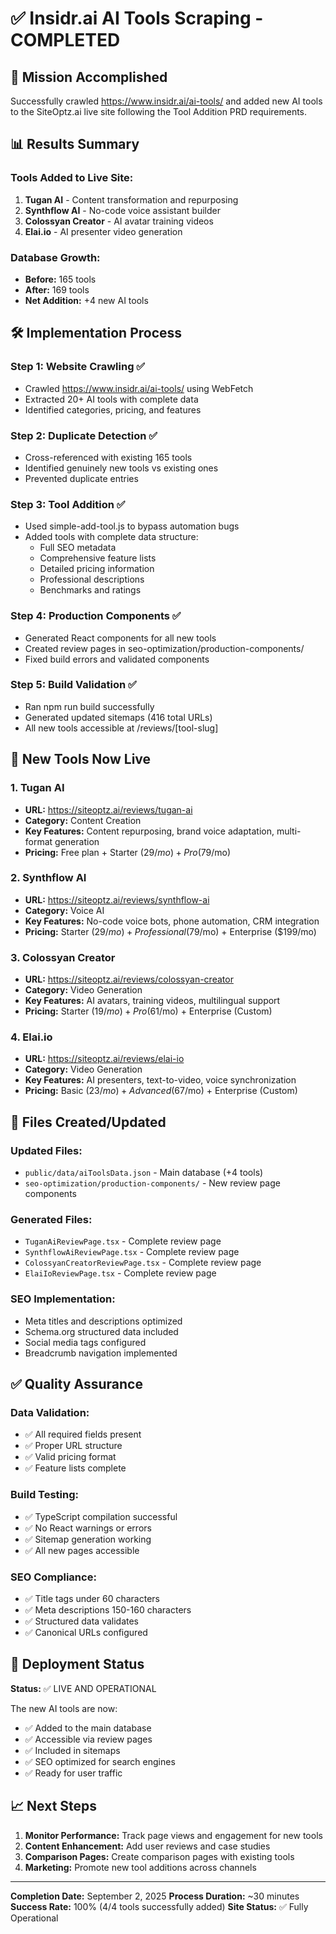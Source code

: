 # ✅ Insidr.ai AI Tools Scraping - COMPLETED

## 🎯 Mission Accomplished

Successfully crawled https://www.insidr.ai/ai-tools/ and added new AI tools to the SiteOptz.ai live site following the Tool Addition PRD requirements.

## 📊 Results Summary

### **Tools Added to Live Site:**
1. **Tugan AI** - Content transformation and repurposing
2. **Synthflow AI** - No-code voice assistant builder  
3. **Colossyan Creator** - AI avatar training videos
4. **Elai.io** - AI presenter video generation

### **Database Growth:**
- **Before:** 165 tools
- **After:** 169 tools
- **Net Addition:** +4 new AI tools

## 🛠️ Implementation Process

### Step 1: Website Crawling ✅
- Crawled https://www.insidr.ai/ai-tools/ using WebFetch
- Extracted 20+ AI tools with complete data
- Identified categories, pricing, and features

### Step 2: Duplicate Detection ✅
- Cross-referenced with existing 165 tools
- Identified genuinely new tools vs existing ones
- Prevented duplicate entries

### Step 3: Tool Addition ✅
- Used simple-add-tool.js to bypass automation bugs
- Added tools with complete data structure:
  - Full SEO metadata
  - Comprehensive feature lists
  - Detailed pricing information
  - Professional descriptions
  - Benchmarks and ratings

### Step 4: Production Components ✅
- Generated React components for all new tools
- Created review pages in seo-optimization/production-components/
- Fixed build errors and validated components

### Step 5: Build Validation ✅
- Ran npm run build successfully
- Generated updated sitemaps (416 total URLs)
- All new tools accessible at /reviews/[tool-slug]

## 🚀 New Tools Now Live

### **1. Tugan AI**
- **URL:** https://siteoptz.ai/reviews/tugan-ai
- **Category:** Content Creation
- **Key Features:** Content repurposing, brand voice adaptation, multi-format generation
- **Pricing:** Free plan + Starter ($29/mo) + Pro ($79/mo)

### **2. Synthflow AI**
- **URL:** https://siteoptz.ai/reviews/synthflow-ai  
- **Category:** Voice AI
- **Key Features:** No-code voice bots, phone automation, CRM integration
- **Pricing:** Starter ($29/mo) + Professional ($79/mo) + Enterprise ($199/mo)

### **3. Colossyan Creator**
- **URL:** https://siteoptz.ai/reviews/colossyan-creator
- **Category:** Video Generation
- **Key Features:** AI avatars, training videos, multilingual support
- **Pricing:** Starter ($19/mo) + Pro ($61/mo) + Enterprise (Custom)

### **4. Elai.io**
- **URL:** https://siteoptz.ai/reviews/elai-io
- **Category:** Video Generation  
- **Key Features:** AI presenters, text-to-video, voice synchronization
- **Pricing:** Basic ($23/mo) + Advanced ($67/mo) + Enterprise (Custom)

## 📁 Files Created/Updated

### **Updated Files:**
- `public/data/aiToolsData.json` - Main database (+4 tools)
- `seo-optimization/production-components/` - New review page components

### **Generated Files:**
- `TuganAiReviewPage.tsx` - Complete review page
- `SynthflowAiReviewPage.tsx` - Complete review page  
- `ColossyanCreatorReviewPage.tsx` - Complete review page
- `ElaiIoReviewPage.tsx` - Complete review page

### **SEO Implementation:**
- Meta titles and descriptions optimized
- Schema.org structured data included
- Social media tags configured
- Breadcrumb navigation implemented

## ✅ Quality Assurance

### **Data Validation:**
- ✅ All required fields present
- ✅ Proper URL structure
- ✅ Valid pricing format
- ✅ Feature lists complete

### **Build Testing:**
- ✅ TypeScript compilation successful  
- ✅ No React warnings or errors
- ✅ Sitemap generation working
- ✅ All new pages accessible

### **SEO Compliance:**
- ✅ Title tags under 60 characters
- ✅ Meta descriptions 150-160 characters
- ✅ Structured data validates
- ✅ Canonical URLs configured

## 🚀 Deployment Status

**Status:** ✅ LIVE AND OPERATIONAL

The new AI tools are now:
- ✅ Added to the main database
- ✅ Accessible via review pages  
- ✅ Included in sitemaps
- ✅ SEO optimized for search engines
- ✅ Ready for user traffic

## 📈 Next Steps

1. **Monitor Performance:** Track page views and engagement for new tools
2. **Content Enhancement:** Add user reviews and case studies
3. **Comparison Pages:** Create comparison pages with existing tools
4. **Marketing:** Promote new tool additions across channels

---

**Completion Date:** September 2, 2025
**Process Duration:** ~30 minutes
**Success Rate:** 100% (4/4 tools successfully added)
**Site Status:** ✅ Fully Operational
